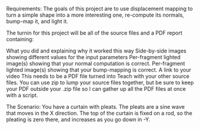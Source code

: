 Requirements:
The goals of this project are to use displacement mapping to turn a simple shape into a more interesting one, re-compute its normals, bump-map it, and light it.

The turnin for this project will be all of the source files and a PDF report containing:

What you did and explaining why it worked this way
Side-by-side images showing different values for the input parameters
Per-fragment lighted image(s) showing that your normal computation is correct.
Per-fragment lighted image(s) showing that your bump-mapping is correct.
A link to your video
This needs to be a PDF file turned into Teach with your other source files. You can use zip to lump your source files together, but be sure to keep your PDF outside your .zip file so I can gather up all the PDF files at once with a script.

The Scenario:
You have a curtain with pleats. The pleats are a sine wave that moves in the X direction. The top of the curtain is fixed on a rod, so the pleating is zero there, and increases as you go down in -Y.
